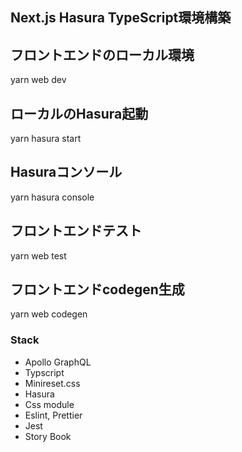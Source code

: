 ## Next.js Hasura TypeScript環境構築


## フロントエンドのローカル環境
yarn web dev

## ローカルのHasura起動
yarn hasura start

## Hasuraコンソール
yarn hasura console 


## フロントエンドテスト
yarn web test
## フロントエンドcodegen生成
yarn web codegen

### Stack
- Apollo GraphQL
- Typscript
- Minireset.css
- Hasura
- Css module
- Eslint, Prettier
- Jest
- Story Book

